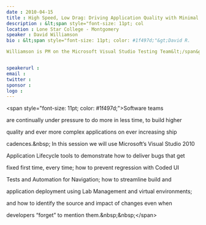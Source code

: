 ```yaml
---
date : 2010-04-15
title : High Speed, Low Drag: Driving Application Quality with Minimal Friction
description : &lt;span style="font-size: 11pt; col
location : Lone Star College - Montgomery
speaker : David Williamson
bio : &lt;span style="font-size: 11pt; color: #1f497d;"&gt;David R.
Williamson is PM on the Microsoft Visual Studio Testing Team&lt;/span&gt;

speakerurl : 
email : 
twitter : 
sponsor : 
logo : 
---
```

&lt;span style="font-size: 11pt; color: #1f497d;"&gt;Software teams
are continually under pressure to do more in less time, to build higher
quality and ever more complex applications on ever increasing ship
cadences.&amp;nbsp; In this session we will use Microsoft’s Visual Studio 2010
Application Lifecycle tools to demonstrate how to deliver bugs that get
fixed first time, every time; how to prevent regression with Coded UI
Tests and Automation for Navigation; how to streamline build and
application deployment using Lab Management and virtual environments;
and how to identify the source and impact of changes even when
developers “forget” to mention them.&amp;nbsp;&amp;nbsp;&lt;/span&gt;

